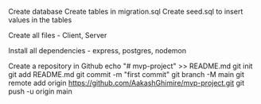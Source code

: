 Create database
Create tables in migration.sql
Create seed.sql to insert values in the tables

Create all files - Client, Server

Install all dependencies - express, postgres, nodemon

Create a repository in Github
    echo "# mvp-project" >> README.md
    git init
    git add README.md
    git commit -m "first commit"
    git branch -M main
    git remote add origin https://github.com/AakashGhimire/mvp-project.git
    git push -u origin main


